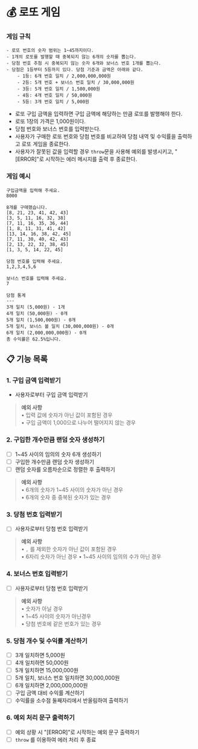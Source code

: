 # 💰 로또 게임

### **게임 규칙**

```
- 로또 번호의 숫자 범위는 1~45까지이다.
- 1개의 로또를 발행할 때 중복되지 않는 6개의 숫자를 뽑는다.
- 당첨 번호 추첨 시 중복되지 않는 숫자 6개와 보너스 번호 1개를 뽑는다.
- 당첨은 1등부터 5등까지 있다. 당첨 기준과 금액은 아래와 같다.
    - 1등: 6개 번호 일치 / 2,000,000,000원
    - 2등: 5개 번호 + 보너스 번호 일치 / 30,000,000원
    - 3등: 5개 번호 일치 / 1,500,000원
    - 4등: 4개 번호 일치 / 50,000원
    - 5등: 3개 번호 일치 / 5,000원
```

- 로또 구입 금액을 입력하면 구입 금액에 해당하는 만큼 로또를 발행해야 한다.
- 로또 1장의 가격은 1,000원이다.
- 당첨 번호와 보너스 번호를 입력받는다.
- 사용자가 구매한 로또 번호와 당첨 번호를 비교하여 당첨 내역 및 수익률을 출력하고 로또 게임을 종료한다.
- 사용자가 잘못된 값을 입력할 경우 `throw`문을 사용해 예외를 발생시키고, "[ERROR]"로 시작하는 에러 메시지를 출력 후 종료한다.

### **게임 예시**
```
구입금액을 입력해 주세요.
8000

8개를 구매했습니다.
[8, 21, 23, 41, 42, 43]
[3, 5, 11, 16, 32, 38]
[7, 11, 16, 35, 36, 44]
[1, 8, 11, 31, 41, 42]
[13, 14, 16, 38, 42, 45]
[7, 11, 30, 40, 42, 43]
[2, 13, 22, 32, 38, 45]
[1, 3, 5, 14, 22, 45]

당첨 번호를 입력해 주세요.
1,2,3,4,5,6

보너스 번호를 입력해 주세요.
7

당첨 통계
---
3개 일치 (5,000원) - 1개
4개 일치 (50,000원) - 0개
5개 일치 (1,500,000원) - 0개
5개 일치, 보너스 볼 일치 (30,000,000원) - 0개
6개 일치 (2,000,000,000원) - 0개
총 수익률은 62.5%입니다.
```

## 📋 기능 목록
### **1. 구입 금액 입력받기**
- 사용자로부터 구입 금액 입력받기

> **예외 사항**  
• 입력 값에 숫자가 아닌 값이 포함된 경우  
• 구입 금액이 1,000으로 나누어 떨어지지 않는 경우

### **2. 구입한 개수만큼 랜덤 숫자 생성하기**
- [ ] 1~45 사이의 임의의 숫자 6개 생성하기
- [ ] 구입한 개수만큼 랜덤 숫자 생성하기
- [ ] 랜덤 숫자를 오름차순으로 정렬한 후 출력하기

> **예외 사항**  
• 6개의 숫자가 1~45 사이의 숫자가 아닌 경우  
• 6개의 숫자 중 중복된 숫자가 있는 경우

### **3. 당첨 번호 입력받기**
- [ ] 사용자로부터 당첨 번호 입력받기

> **예외 사항**  
• `,` 를 제외한 숫자가 아닌 값이 포함된 경우  
• 6자리 숫자가 아닌 경우
• 1~45 사이의 임의의 수가 아닌 경우

### **4. 보너스 번호 입력받기**
- [ ] 사용자로부터 당첨 번호 입력받기

> **예외 사항**  
• 숫자가 아닐 경우  
• 1~45 사이의 숫자가 아닌경우  
• 당첨 번호에 같은 번호가 있는 경우

### **5. 당첨 개수 및 수익률 계산하기**
- [ ] 3개 일치하면 5,000원
- [ ] 4개 일치하면 50,000원
- [ ] 5개 일치하면 15,000,000원
- [ ] 5개 일치, 보너스 번호 일치하면 30,000,000원
- [ ] 6개 일치하면 2,000,000,000원
- [ ] 구입 금액 대비 수익률 계산하기
- [ ] 수익률을 소수점 둘째자리에서 반올림하여 출력하기

### **6. 예외 처리 문구 출력하기**
- [ ] 예외 상황 시 "[ERROR]"로 시작하는 예외 문구 출력하기
- [ ] `throw` 를 이용하여 에러 처리 후 종료